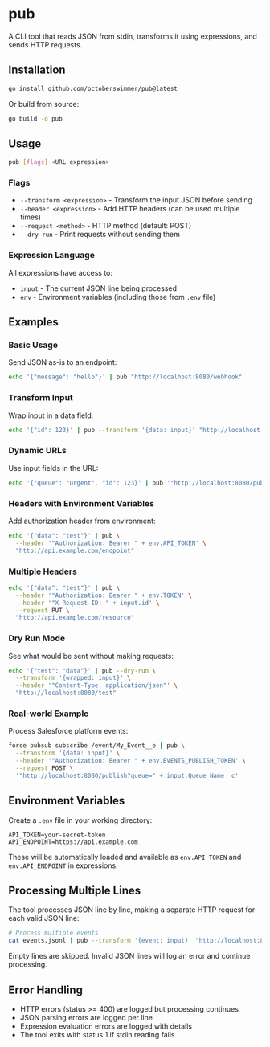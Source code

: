 # pub

A CLI tool that reads JSON from stdin, transforms it using expressions, and sends HTTP requests.

## Installation

```bash
go install github.com/octoberswimmer/pub@latest
```

Or build from source:

```bash
go build -o pub
```

## Usage

```bash
pub [flags] <URL expression>
```

### Flags

- `--transform <expression>` - Transform the input JSON before sending
- `--header <expression>` - Add HTTP headers (can be used multiple times)
- `--request <method>` - HTTP method (default: POST)
- `--dry-run` - Print requests without sending them

### Expression Language

All expressions have access to:
- `input` - The current JSON line being processed
- `env` - Environment variables (including those from `.env` file)

## Examples

### Basic Usage

Send JSON as-is to an endpoint:
```bash
echo '{"message": "hello"}' | pub "http://localhost:8080/webhook"
```

### Transform Input

Wrap input in a data field:
```bash
echo '{"id": 123}' | pub --transform '{data: input}' "http://localhost:8080/api"
```

### Dynamic URLs

Use input fields in the URL:
```bash
echo '{"queue": "urgent", "id": 123}' | pub '"http://localhost:8080/publish?queue=" + input.queue'
```

### Headers with Environment Variables

Add authorization header from environment:
```bash
echo '{"data": "test"}' | pub \
  --header '"Authorization: Bearer " + env.API_TOKEN' \
  "http://api.example.com/endpoint"
```

### Multiple Headers

```bash
echo '{"data": "test"}' | pub \
  --header '"Authorization: Bearer " + env.TOKEN' \
  --header '"X-Request-ID: " + input.id' \
  --request PUT \
  "http://api.example.com/resource"
```

### Dry Run Mode

See what would be sent without making requests:
```bash
echo '{"test": "data"}' | pub --dry-run \
  --transform '{wrapped: input}' \
  --header '"Content-Type: application/json"' \
  "http://localhost:8080/test"
```

### Real-world Example

Process Salesforce platform events:
```bash
force pubsub subscribe /event/My_Event__e | pub \
  --transform '{data: input}' \
  --header '"Authorization: Bearer " + env.EVENTS_PUBLISH_TOKEN' \
  --request POST \
  '"http://localhost:8080/publish?queue=" + input.Queue_Name__c'
```

## Environment Variables

Create a `.env` file in your working directory:
```env
API_TOKEN=your-secret-token
API_ENDPOINT=https://api.example.com
```

These will be automatically loaded and available as `env.API_TOKEN` and `env.API_ENDPOINT` in expressions.

## Processing Multiple Lines

The tool processes JSON line by line, making a separate HTTP request for each valid JSON line:

```bash
# Process multiple events
cat events.jsonl | pub --transform '{event: input}' "http://localhost:8080/ingest"
```

Empty lines are skipped. Invalid JSON lines will log an error and continue processing.

## Error Handling

- HTTP errors (status >= 400) are logged but processing continues
- JSON parsing errors are logged per line
- Expression evaluation errors are logged with details
- The tool exits with status 1 if stdin reading fails